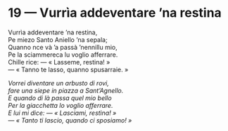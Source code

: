 # 19 — Vurrìa addeventare ’na restina

Vurrìa addeventare ’na restina,  
Pe miezo Santo Aniello ’na sepala;  
Quanno nce và ’a passà ’nennillu mio,  
Pe la sciammereca lu voglio afferrare.  
Chille rice: — « Lasseme, restina! »  
— « Tanno te lasso, quanno spusarraie. »

_Vorrei diventare un arbusto di rovi,  
fare una siepe in piazza a Sant’Agnello.  
E quando di là passa quel mio bello  
Per la giacchetta lo voglio afferrare.  
E lui mi dice: — « Lasciami, restìna! »  
— « Tanto ti lascio, quando ci sposiamo! »_

